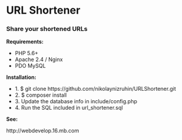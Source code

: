 <h1>URL Shortener</h1>

<h3>Share your shortened URLs</h3>

<b>Requirements:</b>
- PHP 5.6+
- Apache 2.4 / Nginx
- PDO MySQL

<b>Installation:</b>
<ul>
<li>1. $ git clone https://github.com/nikolaynizruhin/URLShortener.git</li>
<li>2. $ composer install</li>
<li>3. Update the database info in include/config.php</li>
<li>4. Run the SQL included in url_shortener.sql</li>
</ul>
<b>See:</b>
<p>http://webdevelop.16.mb.com</p>